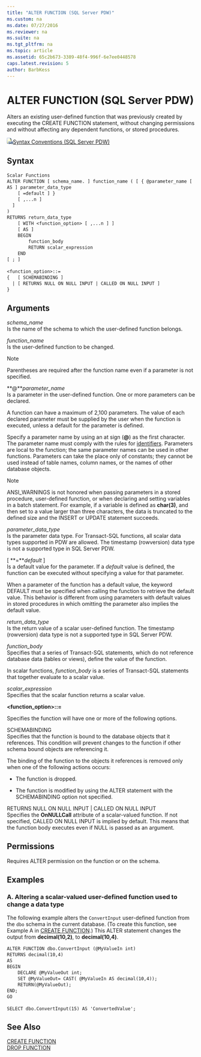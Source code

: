 ```yaml
---
title: "ALTER FUNCTION (SQL Server PDW)"
ms.custom: na
ms.date: 07/27/2016
ms.reviewer: na
ms.suite: na
ms.tgt_pltfrm: na
ms.topic: article
ms.assetid: 65c2b673-3389-48f4-996f-6e7ee0448578
caps.latest.revision: 5
author: BarbKess
---
```

# ALTER FUNCTION (SQL Server PDW)
Alters an existing user-defined function that was previously created by executing the CREATE FUNCTION statement, without changing permissions and without affecting any dependent functions, or stored procedures.  
  
![Topic link icon](../sqlpdw/media/Topic_Link.gif "Topic_Link")[Syntax Conventions (SQL Server PDW)](../sqlpdw/syntax-conventions-sql-server-pdw.md)  
  
## Syntax  
  
```  
Scalar Functions  
ALTER FUNCTION [ schema_name. ] function_name ( [ { @parameter_name [ AS ] parameter_data_type   
    [ =default ] }   
    [ ,...n ]  
  ]  
)  
RETURNS return_data_type  
    [ WITH <function_option> [ ,...n ] ]  
    [ AS ]  
    BEGIN   
        function_body   
        RETURN scalar_expression  
    END  
[ ; ]  
  
<function_option>::=   
{   [ SCHEMABINDING ]  
  | [ RETURNS NULL ON NULL INPUT | CALLED ON NULL INPUT ]  
}  
```  
  
## Arguments  
*schema_name*  
Is the name of the schema to which the user-defined function belongs.  
  
*function_name*  
Is the user-defined function to be changed.  
  
> [!NOTE]  
> Parentheses are required after the function name even if a parameter is not specified.  
  
**@***parameter_name*  
Is a parameter in the user-defined function. One or more parameters can be declared.  
  
A function can have a maximum of 2,100 parameters. The value of each declared parameter must be supplied by the user when the function is executed, unless a default for the parameter is defined.  
  
Specify a parameter name by using an at sign (**@**) as the first character. The parameter name must comply with the rules for [identifiers](assetId:///171291bb-f57f-4ad1-8cea-0b092d5d150c). Parameters are local to the function; the same parameter names can be used in other functions. Parameters can take the place only of constants; they cannot be used instead of table names, column names, or the names of other database objects.  
  
> [!NOTE]  
> ANSI_WARNINGS is not honored when passing parameters in a stored procedure, user-defined function, or when declaring and setting variables in a batch statement. For example, if a variable is defined as **char(3)**, and then set to a value larger than three characters, the data is truncated to the defined size and the INSERT or UPDATE statement succeeds.  
  
*parameter_data_type*  
Is the parameter data type. For Transact\-SQL functions, all scalar data types supported in PDW are allowed. The timestamp (rowversion) data type is not a supported type in SQL Server PDW.  
  
[ **=***default* ]  
Is a default value for the parameter. If a *default* value is defined, the function can be executed without specifying a value for that parameter.  
  
When a parameter of the function has a default value, the keyword DEFAULT must be specified when calling the function to retrieve the default value. This behavior is different from using parameters with default values in stored procedures in which omitting the parameter also implies the default value.  
  
*return_data_type*  
Is the return value of a scalar user-defined function. The timestamp (rowversion) data type is not a supported type in SQL Server PDW.  
  
*function_body*  
Specifies that a series of Transact\-SQL statements, which do not reference database data (tables or views), define the value of the function.  
  
In scalar functions, *function_body* is a series of Transact\-SQL statements that together evaluate to a scalar value.  
  
*scalar_expression*  
Specifies that the scalar function returns a scalar value.  
  
**<function_option>::=**  
  
Specifies the function will have one or more of the following options.  
  
SCHEMABINDING  
Specifies that the function is bound to the database objects that it references. This condition will prevent changes to the function if other schema bound objects are referencing it.  
  
The binding of the function to the objects it references is removed only when one of the following actions occurs:  
  
-   The function is dropped.  
  
-   The function is modified by using the ALTER statement with the SCHEMABINDING option not specified.  
  
RETURNS NULL ON NULL INPUT | CALLED ON NULL INPUT  
Specifies the **OnNULLCall** attribute of a scalar-valued function. If not specified, CALLED ON NULL INPUT is implied by default. This means that the function body executes even if NULL is passed as an argument.  
  
## Permissions  
Requires ALTER permission on the function or on the schema.  
  
## Examples  
  
### A. Altering a scalar-valued user-defined function used to change a data type  
The following example alters the `ConvertInput` user-defined function from the `dbo` schema in the current database. (To create this function, see Example A in [CREATE FUNCTION](../Topic/CREATE%20FUNCTION.md).) This ALTER statement changes the output from **decimal(10,2)**, to **decimal(10,4)**.  
  
```  
ALTER FUNCTION dbo.ConvertInput (@MyValueIn int)  
RETURNS decimal(10,4)  
AS  
BEGIN  
    DECLARE @MyValueOut int;  
    SET @MyValueOut= CAST( @MyValueIn AS decimal(10,4));  
    RETURN(@MyValueOut);  
END;  
GO  
  
SELECT dbo.ConvertInput(15) AS 'ConvertedValue';  
```  
  
## See Also  
[CREATE FUNCTION](../Topic/CREATE%20FUNCTION.md)  
[DROP FUNCTION](../Topic/DROP%20FUNCTION.md)  
  
